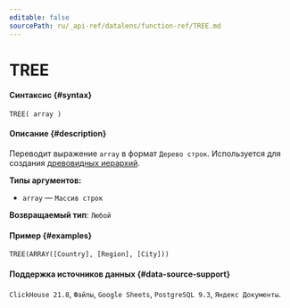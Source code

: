 ```yaml
---
editable: false
sourcePath: ru/_api-ref/datalens/function-ref/TREE.md
---
```


# TREE



#### Синтаксис {#syntax}


```
TREE( array )
```

#### Описание {#description}
Переводит выражение `array` в формат `Дерево строк`. Используется для создания [древовидных иерархий](../dataset/data-types.md#tree-hierarchy).

**Типы аргументов:**
- `array` — `Массив строк`


**Возвращаемый тип**: `Любой`

#### Пример {#examples}

```
TREE(ARRAY([Country], [Region], [City]))
```


#### Поддержка источников данных {#data-source-support}

`ClickHouse 21.8`, `Файлы`, `Google Sheets`, `PostgreSQL 9.3`, `Яндекс Документы`.
